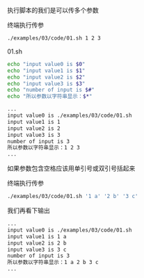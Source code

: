 <!-- 
title: shell 03 参数传递
date: 2019-06-07 14:01:42 
categories:
- 基础
- shell
tags:
- shell 
-->
执行脚本的我们是可以传多个参数


终端执行传参
```bash
./examples/03/code/01.sh 1 2 3
```

01.sh
```bash
echo "input value0 is $0"
echo "input value1 is $1"
echo "input value2 is $2"
echo "input value3 is $3"
echo "number of input is $#"
echo "所以参数以字符串显示：$*"

...
input value0 is ./examples/03/code/01.sh
input value1 is 1
input value2 is 2
input value3 is 3
number of input is 3
所以参数以字符串显示：1 2 3
...
```

如果参数包含空格应该用单引号或双引号括起来

终端执行传参
```bash
./examples/03/code/01.sh '1 a' '2 b' '3 c'
```

我们再看下输出
```bash
...
input value0 is ./examples/03/code/01.sh
input value1 is 1 a
input value2 is 2 b
input value3 is 3 c
number of input is 3
所以参数以字符串显示：1 a 2 b 3 c
...
```
